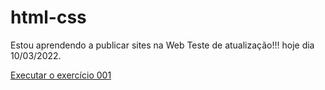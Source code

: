 # html-css
Estou aprendendo a publicar sites na Web 
Teste de atualização!!! hoje dia 10/03/2022.

<a href="https://luizsoares17.github.io/html5-css3/exercicios/ex001/index.html">Executar o exercício 001